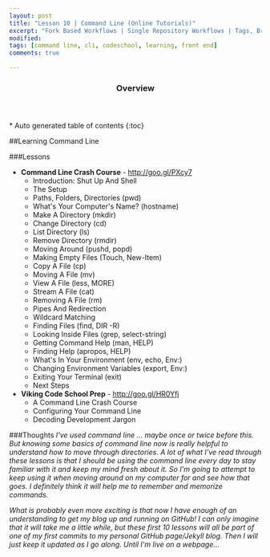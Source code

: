 ```yaml
---
layout: post
title: "Lesson 10 | Command Line (Online Tutorials)"
excerpt: "Fork Based Workflows | Single Repository Workflows | Tags, Branches, and Releases | Issues, Wiki's, and GitHub Pages | Managing and Securing GitHub | Automating GitHub"
modified: 
tags: [command line, cli, codeschool, learning, front end]
comments: true

---
```


<section id="table-of-contents" class="toc">
  <header>
    <h3>Overview</h3>
  </header>
<div id="drawer" markdown="1">
*  Auto generated table of contents
{:toc}
</div>
</section><!-- /#table-of-contents -->

##Learning Command Line

###Lessons
- __Command Line Crash Course__ - <http://goo.gl/PXcy7> 
	- Introduction: Shut Up And Shell
	- The Setup
	- Paths, Folders, Directories (pwd)
	- What's Your Computer's Name? (hostname)
	- Make A Directory (mkdir)
	- Change Directory (cd)
	- List Directory (ls)
	- Remove Directory (rmdir)
	- Moving Around (pushd, popd)
	- Making Empty Files (Touch, New-Item)
	- Copy A File (cp)
	- Moving A File (mv)
	- View A File (less, MORE)
	- Stream A File (cat)
	- Removing A File (rm)
	- Pipes And Redirection
	- Wildcard Matching
	- Finding Files (find, DIR -R)
	- Looking Inside Files (grep, select-string)
	- Getting Command Help (man, HELP)
	- Finding Help (apropos, HELP)
	- What's In Your Environment (env, echo, Env:)
	- Changing Environment Variables (export, Env:)
	- Exiting Your Terminal (exit)
	- Next Steps
- __Viking Code School Prep__ - <http://goo.gl/HR0Yfj>
	- A Command Line Crash Course
	- Configuring Your Command Line
	- Decoding Development Jargon

###Thoughts
_I've used command line ... maybe once or twice before this. But knowing some basics of command line now is really helpful to understand how to move through directories. A lot of what I've read through these lessons is that I should be using the command line every day to stay familiar with it and keep my mind fresh about it. So I'm going to attempt to keep using it when moving around on my computer for and see how that goes. I definitely think it will help me to remember and memorize commands._

_What is probably even more exciting is that now I have enough of an understanding to get my blog up and running on GitHub! I can only imagine that it will take me a little while, but these first 10 lessons will all be part of one of my first commits to my personal GitHub page/Jekyll blog. Then I will just keep it updated as I go along. Until I'm live on a webpage..._